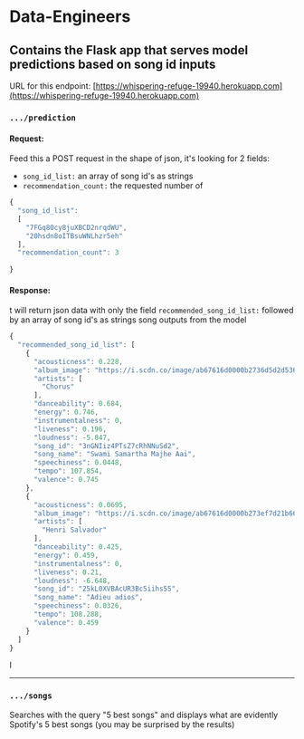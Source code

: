 # Data-Engineers
## Contains the Flask app that serves model predictions based on song id inputs
URL for this endpoint: [https://whispering-refuge-19940.herokuapp.com](https://whispering-refuge-19940.herokuapp.com)
### `.../prediction`
#### Request:
Feed this a POST request in the shape of json, it's 
looking for 2 fields:
 - `song_id_list:` an array of song id's as strings
 - `recommendation_count:` the requested number of 
```js
{
  "song_id_list":
  [
    "7FGq80cy8juXBCD2nrqdWU",
    "20hsdn8oITBsuWNLhzr5eh"
  ],
  "recommendation_count": 3
	
}
```

#### Response:
t will return json data with only the field `recommended_song_id_list:` followed by an array of song id's as strings
song outputs from the model

```js
{
  "recommended_song_id_list": [
    {
      "acousticness": 0.228,
      "album_image": "https://i.scdn.co/image/ab67616d0000b2736d5d2d5364c9ba375163e5ea",
      "artists": [
        "Chorus"
      ],
      "danceability": 0.684,
      "energy": 0.746,
      "instrumentalness": 0,
      "liveness": 0.196,
      "loudness": -5.847,
      "song_id": "3nGNIiz4PTsZ7cRhNNuSd2",
      "song_name": "Swami Samartha Majhe Aai",
      "speechiness": 0.0448,
      "tempo": 107.854,
      "valence": 0.745
    },
    {
      "acousticness": 0.0695,
      "album_image": "https://i.scdn.co/image/ab67616d0000b273ef7d21b6670eb2bad94301d6",
      "artists": [
        "Henri Salvador"
      ],
      "danceability": 0.425,
      "energy": 0.459,
      "instrumentalness": 0,
      "liveness": 0.21,
      "loudness": -6.648,
      "song_id": "25kL0XVBAcUR3Bc5iihs55",
      "song_name": "Adieu adios",
      "speechiness": 0.0326,
      "tempo": 108.288,
      "valence": 0.459
    }
  ]
}
```

I

---

### `.../songs`
Searches with the query "5 best songs" and displays what are evidently Spotify's 5 best songs (you may be surprised by the results)  
